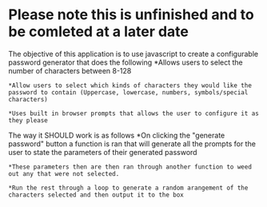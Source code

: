 # Please note this is unfinished and to be comleted at a later date

The objective of this application is to use javascript to create a configurable password generator that does the following
    *Allows users to select the number of characters between 8-128
    
    *Allow users to select which kinds of characters they would like the password to contain (Uppercase, lowercase, numbers, symbols/special characters)

    *Uses built in browser prompts that allows the user to configure it as they please

The way it SHOULD work is as follows
    *On clicking the "generate password" button a function is ran that will generate all the prompts for the user to state the parameters of their generated password

    *These parameters then are then ran through another function to weed out any that were not selected.
    
    *Run the rest through a loop to generate a random arangement of the characters selected and then output it to the box
 